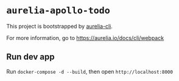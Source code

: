 # `aurelia-apollo-todo`

This project is bootstrapped by [aurelia-cli](https://github.com/aurelia/cli).

For more information, go to https://aurelia.io/docs/cli/webpack

## Run dev app

Run `docker-compose -d --build`, then open `http://localhost:8000`
